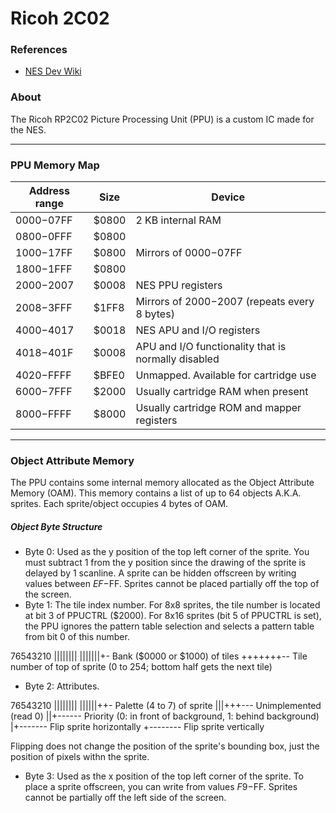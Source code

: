 # Ricoh 2C02

### References
- [NES Dev Wiki](https://www.nesdev.org/wiki/CPU)

### About

The Ricoh RP2C02 Picture Processing Unit (PPU) is a custom IC made for the NES.

---

### PPU Memory Map

| Address range | Size  | Device                                                                               |
|---------------|-------|--------------------------------------------------------------------------------------|
| $0000-$07FF   | $0800 | 2 KB internal RAM                                                                    |
| $0800-$0FFF   | $0800 |                                                                                      |
| $1000-$17FF   | $0800 | Mirrors of $0000-$07FF                                                               |
| $1800-$1FFF   | $0800 |                                                                                      |
| $2000-$2007   | $0008 | NES PPU registers                                                                    |
| $2008-$3FFF   | $1FF8 | Mirrors of $2000-$2007 (repeats every 8 bytes)                                       |
| $4000-$4017   | $0018 | NES APU and I/O registers                                                            |
| $4018-$401F   | $0008 | APU and I/O functionality that is normally disabled                                  |
| $4020-$FFFF   | $BFE0 | Unmapped. Available for cartridge use                                                |
| $6000-$7FFF   | $2000 | Usually cartridge RAM when present                                                   |
| $8000-$FFFF   | $8000 | Usually cartridge ROM and mapper registers                                           |

---

### Object Attribute Memory

The PPU contains some internal memory allocated as the Object Attribute Memory (OAM). This memory contains a
list of up to 64 objects A.K.A. sprites. Each sprite/object occupies 4 bytes of OAM.

##### Object Byte Structure

- Byte 0: Used as the y position of the top left corner of the sprite. You must subtract 1 from the y position
since the drawing of the sprite is delayed by 1 scanline. A sprite can be hidden offscreen by writing values
between $EF-$FF. Sprites cannot be placed partially off the top of the screen.
- Byte 1: The tile index number. For 8x8 sprites, the tile number is located at bit 3 of PPUCTRL ($2000). For
8x16 sprites (bit 5 of PPUCTRL is set), the PPU ignores the pattern table selection and selects a pattern
table from bit 0 of this number.

76543210
||||||||
|||||||+- Bank ($0000 or $1000) of tiles
+++++++-- Tile number of top of sprite (0 to 254; bottom half gets the next tile)

- Byte 2: Attributes.

76543210
||||||||
||||||++- Palette (4 to 7) of sprite
|||+++--- Unimplemented (read 0)
||+------ Priority (0: in front of background, 1: behind background)
|+------- Flip sprite horizontally
+-------- Flip sprite vertically

Flipping does not change the position of the sprite's bounding box, just the position of pixels withn the
sprite.

- Byte 3: Used as the x position of the top left corner of the sprite. To place a sprite offscreen, you can
write from values $F9-$FF. Sprites cannot be partially off the left side of the screen.
